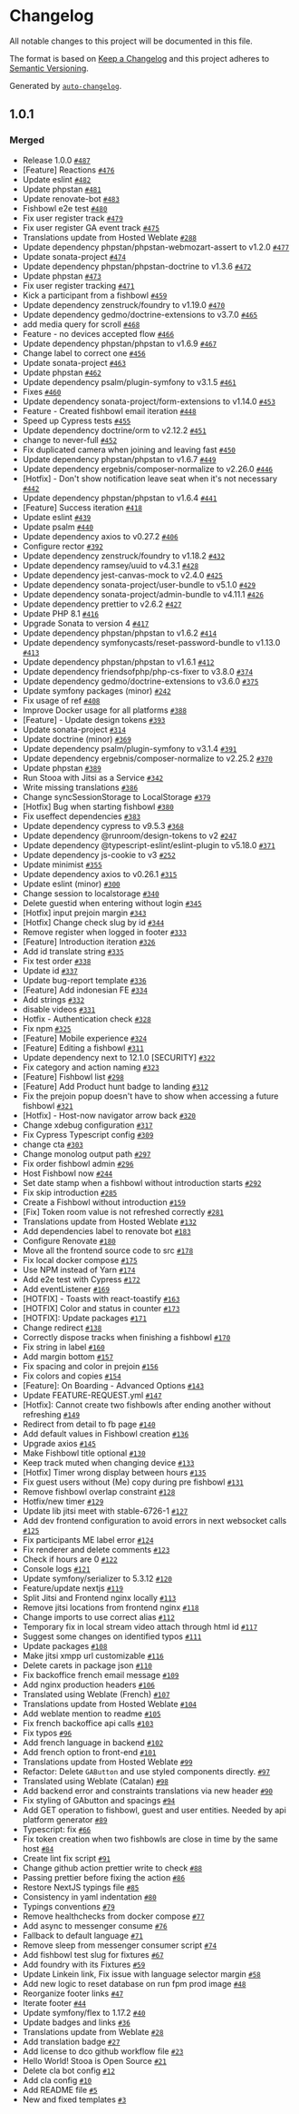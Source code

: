 # Changelog

All notable changes to this project will be documented in this file.

The format is based on [Keep a Changelog](https://keepachangelog.com/en/1.0.0/)
and this project adheres to [Semantic Versioning](https://semver.org/spec/v2.0.0.html).

Generated by [`auto-changelog`](https://github.com/CookPete/auto-changelog).

## 1.0.1

### Merged

- Release 1.0.0 [`#487`](https://github.com/aerrasti/Stooa/pull/487)
- [Feature]  Reactions [`#476`](https://github.com/aerrasti/Stooa/pull/476)
- Update eslint [`#482`](https://github.com/aerrasti/Stooa/pull/482)
- Update phpstan [`#481`](https://github.com/aerrasti/Stooa/pull/481)
- Update renovate-bot [`#483`](https://github.com/aerrasti/Stooa/pull/483)
- Fishbowl e2e test [`#480`](https://github.com/aerrasti/Stooa/pull/480)
- Fix user register track [`#479`](https://github.com/aerrasti/Stooa/pull/479)
- Fix user register GA event track [`#475`](https://github.com/aerrasti/Stooa/pull/475)
- Translations update from Hosted Weblate [`#288`](https://github.com/aerrasti/Stooa/pull/288)
- Update dependency phpstan/phpstan-webmozart-assert to v1.2.0 [`#477`](https://github.com/aerrasti/Stooa/pull/477)
- Update sonata-project [`#474`](https://github.com/aerrasti/Stooa/pull/474)
- Update dependency phpstan/phpstan-doctrine to v1.3.6 [`#472`](https://github.com/aerrasti/Stooa/pull/472)
- Update phpstan [`#473`](https://github.com/aerrasti/Stooa/pull/473)
- Fix user register tracking [`#471`](https://github.com/aerrasti/Stooa/pull/471)
-  Kick a participant from a fishbowl [`#459`](https://github.com/aerrasti/Stooa/pull/459)
- Update dependency zenstruck/foundry to v1.19.0 [`#470`](https://github.com/aerrasti/Stooa/pull/470)
- Update dependency gedmo/doctrine-extensions to v3.7.0 [`#465`](https://github.com/aerrasti/Stooa/pull/465)
- add media query for scroll [`#468`](https://github.com/aerrasti/Stooa/pull/468)
- Feature - no devices accepted flow [`#466`](https://github.com/aerrasti/Stooa/pull/466)
- Update dependency phpstan/phpstan to v1.6.9 [`#467`](https://github.com/aerrasti/Stooa/pull/467)
- Change label to correct one [`#456`](https://github.com/aerrasti/Stooa/pull/456)
- Update sonata-project [`#463`](https://github.com/aerrasti/Stooa/pull/463)
- Update phpstan [`#462`](https://github.com/aerrasti/Stooa/pull/462)
- Update dependency psalm/plugin-symfony to v3.1.5 [`#461`](https://github.com/aerrasti/Stooa/pull/461)
- Fixes [`#460`](https://github.com/aerrasti/Stooa/pull/460)
- Update dependency sonata-project/form-extensions to v1.14.0 [`#453`](https://github.com/aerrasti/Stooa/pull/453)
- Feature - Created fishbowl email iteration [`#448`](https://github.com/aerrasti/Stooa/pull/448)
- Speed up Cypress tests [`#455`](https://github.com/aerrasti/Stooa/pull/455)
- Update dependency doctrine/orm to v2.12.2 [`#451`](https://github.com/aerrasti/Stooa/pull/451)
- change to never-full [`#452`](https://github.com/aerrasti/Stooa/pull/452)
- Fix duplicated camera when joining and leaving fast [`#450`](https://github.com/aerrasti/Stooa/pull/450)
- Update dependency phpstan/phpstan to v1.6.7 [`#449`](https://github.com/aerrasti/Stooa/pull/449)
- Update dependency ergebnis/composer-normalize to v2.26.0 [`#446`](https://github.com/aerrasti/Stooa/pull/446)
- [Hotfix] - Don't show notification leave seat when it's not necessary [`#442`](https://github.com/aerrasti/Stooa/pull/442)
- Update dependency phpstan/phpstan to v1.6.4 [`#441`](https://github.com/aerrasti/Stooa/pull/441)
- [Feature] Success iteration [`#418`](https://github.com/aerrasti/Stooa/pull/418)
- Update eslint [`#439`](https://github.com/aerrasti/Stooa/pull/439)
- Update psalm [`#440`](https://github.com/aerrasti/Stooa/pull/440)
- Update dependency axios to v0.27.2 [`#406`](https://github.com/aerrasti/Stooa/pull/406)
- Configure rector [`#392`](https://github.com/aerrasti/Stooa/pull/392)
- Update dependency zenstruck/foundry to v1.18.2 [`#432`](https://github.com/aerrasti/Stooa/pull/432)
- Update dependency ramsey/uuid to v4.3.1 [`#428`](https://github.com/aerrasti/Stooa/pull/428)
- Update dependency jest-canvas-mock to v2.4.0 [`#425`](https://github.com/aerrasti/Stooa/pull/425)
- Update dependency sonata-project/user-bundle to v5.1.0 [`#429`](https://github.com/aerrasti/Stooa/pull/429)
- Update dependency sonata-project/admin-bundle to v4.11.1 [`#426`](https://github.com/aerrasti/Stooa/pull/426)
- Update dependency prettier to v2.6.2 [`#427`](https://github.com/aerrasti/Stooa/pull/427)
- Update PHP 8.1 [`#416`](https://github.com/aerrasti/Stooa/pull/416)
- Upgrade Sonata to version 4 [`#417`](https://github.com/aerrasti/Stooa/pull/417)
- Update dependency phpstan/phpstan to v1.6.2 [`#414`](https://github.com/aerrasti/Stooa/pull/414)
- Update dependency symfonycasts/reset-password-bundle to v1.13.0 [`#413`](https://github.com/aerrasti/Stooa/pull/413)
- Update dependency phpstan/phpstan to v1.6.1 [`#412`](https://github.com/aerrasti/Stooa/pull/412)
- Update dependency friendsofphp/php-cs-fixer to v3.8.0 [`#374`](https://github.com/aerrasti/Stooa/pull/374)
- Update dependency gedmo/doctrine-extensions to v3.6.0 [`#375`](https://github.com/aerrasti/Stooa/pull/375)
- Update symfony packages (minor) [`#242`](https://github.com/aerrasti/Stooa/pull/242)
- Fix usage of ref [`#408`](https://github.com/aerrasti/Stooa/pull/408)
- Improve Docker usage for all platforms  [`#388`](https://github.com/aerrasti/Stooa/pull/388)
- [Feature] - Update design tokens [`#393`](https://github.com/aerrasti/Stooa/pull/393)
- Update sonata-project [`#314`](https://github.com/aerrasti/Stooa/pull/314)
- Update doctrine (minor) [`#369`](https://github.com/aerrasti/Stooa/pull/369)
- Update dependency psalm/plugin-symfony to v3.1.4 [`#391`](https://github.com/aerrasti/Stooa/pull/391)
- Update dependency ergebnis/composer-normalize to v2.25.2 [`#370`](https://github.com/aerrasti/Stooa/pull/370)
- Update phpstan [`#389`](https://github.com/aerrasti/Stooa/pull/389)
- Run Stooa with Jitsi as a Service [`#342`](https://github.com/aerrasti/Stooa/pull/342)
- Write missing translations [`#386`](https://github.com/aerrasti/Stooa/pull/386)
- Change syncSessionStorage to LocalStorage [`#379`](https://github.com/aerrasti/Stooa/pull/379)
- [Hotfix] Bug when starting fishbowl [`#380`](https://github.com/aerrasti/Stooa/pull/380)
- Fix useffect dependencies [`#383`](https://github.com/aerrasti/Stooa/pull/383)
- Update dependency cypress to v9.5.3 [`#368`](https://github.com/aerrasti/Stooa/pull/368)
- Update dependency @runroom/design-tokens to v2 [`#247`](https://github.com/aerrasti/Stooa/pull/247)
- Update dependency @typescript-eslint/eslint-plugin to v5.18.0 [`#371`](https://github.com/aerrasti/Stooa/pull/371)
- Update dependency js-cookie to v3 [`#252`](https://github.com/aerrasti/Stooa/pull/252)
- Update minimist [`#355`](https://github.com/aerrasti/Stooa/pull/355)
- Update dependency axios to v0.26.1 [`#315`](https://github.com/aerrasti/Stooa/pull/315)
- Update eslint (minor) [`#300`](https://github.com/aerrasti/Stooa/pull/300)
- Change session to localstorage [`#340`](https://github.com/aerrasti/Stooa/pull/340)
- Delete guestid when entering without login [`#345`](https://github.com/aerrasti/Stooa/pull/345)
- [Hotfix] input prejoin margin [`#343`](https://github.com/aerrasti/Stooa/pull/343)
- [Hotfix] Change check slug by id [`#344`](https://github.com/aerrasti/Stooa/pull/344)
- Remove register when logged in footer [`#333`](https://github.com/aerrasti/Stooa/pull/333)
- [Feature] Introduction iteration [`#326`](https://github.com/aerrasti/Stooa/pull/326)
- Add id translate string [`#335`](https://github.com/aerrasti/Stooa/pull/335)
- Fix test order [`#338`](https://github.com/aerrasti/Stooa/pull/338)
- Update id [`#337`](https://github.com/aerrasti/Stooa/pull/337)
- Update bug-report template [`#336`](https://github.com/aerrasti/Stooa/pull/336)
- [Feature] Add indonesian FE [`#334`](https://github.com/aerrasti/Stooa/pull/334)
- Add strings [`#332`](https://github.com/aerrasti/Stooa/pull/332)
- disable videos [`#331`](https://github.com/aerrasti/Stooa/pull/331)
- Hotfix - Authentication check [`#328`](https://github.com/aerrasti/Stooa/pull/328)
- Fix npm [`#325`](https://github.com/aerrasti/Stooa/pull/325)
- [Feature] Mobile experience [`#324`](https://github.com/aerrasti/Stooa/pull/324)
- [Feature] Editing a fishbowl [`#311`](https://github.com/aerrasti/Stooa/pull/311)
- Update dependency next to 12.1.0 [SECURITY] [`#322`](https://github.com/aerrasti/Stooa/pull/322)
- Fix category and action naming [`#323`](https://github.com/aerrasti/Stooa/pull/323)
- [Feature] Fishbowl list [`#298`](https://github.com/aerrasti/Stooa/pull/298)
- [Feature] Add Product hunt badge to landing [`#312`](https://github.com/aerrasti/Stooa/pull/312)
- Fix the prejoin popup doesn't have to show when accessing a future fishbowl [`#321`](https://github.com/aerrasti/Stooa/pull/321)
- [Hotfix] - Host-now navigator arrow back [`#320`](https://github.com/aerrasti/Stooa/pull/320)
- Change xdebug configuration [`#317`](https://github.com/aerrasti/Stooa/pull/317)
- Fix Cypress Typescript config [`#309`](https://github.com/aerrasti/Stooa/pull/309)
- change cta [`#303`](https://github.com/aerrasti/Stooa/pull/303)
- Change monolog output path [`#297`](https://github.com/aerrasti/Stooa/pull/297)
- Fix order fishbowl admin [`#296`](https://github.com/aerrasti/Stooa/pull/296)
- Host Fishbowl now  [`#244`](https://github.com/aerrasti/Stooa/pull/244)
- Set date stamp when a fishbowl without introduction starts [`#292`](https://github.com/aerrasti/Stooa/pull/292)
- Fix skip introduction [`#285`](https://github.com/aerrasti/Stooa/pull/285)
- Create a Fishbowl without introduction [`#159`](https://github.com/aerrasti/Stooa/pull/159)
- [Fix] Token room value is not refreshed correctly [`#281`](https://github.com/aerrasti/Stooa/pull/281)
- Translations update from Hosted Weblate [`#132`](https://github.com/aerrasti/Stooa/pull/132)
- Add dependencies label to renovate bot [`#183`](https://github.com/aerrasti/Stooa/pull/183)
- Configure Renovate [`#180`](https://github.com/aerrasti/Stooa/pull/180)
- Move all the frontend source code to src [`#178`](https://github.com/aerrasti/Stooa/pull/178)
- Fix local docker compose [`#175`](https://github.com/aerrasti/Stooa/pull/175)
- Use NPM instead of Yarn [`#174`](https://github.com/aerrasti/Stooa/pull/174)
- Add e2e test with Cypress [`#172`](https://github.com/aerrasti/Stooa/pull/172)
- Add eventListener [`#169`](https://github.com/aerrasti/Stooa/pull/169)
- [HOTFIX] - Toasts with react-toastify [`#163`](https://github.com/aerrasti/Stooa/pull/163)
- [HOTFIX] Color and status in counter [`#173`](https://github.com/aerrasti/Stooa/pull/173)
- [HOTFIX]: Update packages [`#171`](https://github.com/aerrasti/Stooa/pull/171)
- Change redirect [`#138`](https://github.com/aerrasti/Stooa/pull/138)
- Correctly dispose tracks when finishing a fishbowl [`#170`](https://github.com/aerrasti/Stooa/pull/170)
- Fix string in label [`#160`](https://github.com/aerrasti/Stooa/pull/160)
- Add margin bottom [`#157`](https://github.com/aerrasti/Stooa/pull/157)
- Fix spacing and color in prejoin [`#156`](https://github.com/aerrasti/Stooa/pull/156)
- Fix colors and copies [`#154`](https://github.com/aerrasti/Stooa/pull/154)
- [Feature]: On Boarding - Advanced Options [`#143`](https://github.com/aerrasti/Stooa/pull/143)
- Update FEATURE-REQUEST.yml [`#147`](https://github.com/aerrasti/Stooa/pull/147)
- [Hotfix]: Cannot create two fishbowls after ending another without refreshing [`#149`](https://github.com/aerrasti/Stooa/pull/149)
- Redirect from detail to fb page [`#140`](https://github.com/aerrasti/Stooa/pull/140)
- Add default values in Fishbowl creation [`#136`](https://github.com/aerrasti/Stooa/pull/136)
- Upgrade axios [`#145`](https://github.com/aerrasti/Stooa/pull/145)
- Make Fishbowl title optional [`#130`](https://github.com/aerrasti/Stooa/pull/130)
- Keep track muted when changing device [`#133`](https://github.com/aerrasti/Stooa/pull/133)
- [Hotfix] Timer wrong display between hours [`#135`](https://github.com/aerrasti/Stooa/pull/135)
- Fix guest users without (Me) copy during pre fishbowl [`#131`](https://github.com/aerrasti/Stooa/pull/131)
- Remove fishbowl overlap constraint [`#128`](https://github.com/aerrasti/Stooa/pull/128)
- Hotfix/new timer [`#129`](https://github.com/aerrasti/Stooa/pull/129)
- Update lib jitsi meet with stable-6726-1 [`#127`](https://github.com/aerrasti/Stooa/pull/127)
- Add dev frontend configuration to avoid errors in next websocket calls [`#125`](https://github.com/aerrasti/Stooa/pull/125)
- Fix participants ME label error [`#124`](https://github.com/aerrasti/Stooa/pull/124)
- Fix renderer and delete comments [`#123`](https://github.com/aerrasti/Stooa/pull/123)
- Check if hours are 0 [`#122`](https://github.com/aerrasti/Stooa/pull/122)
- Console logs [`#121`](https://github.com/aerrasti/Stooa/pull/121)
- Update symfony/serializer to 5.3.12 [`#120`](https://github.com/aerrasti/Stooa/pull/120)
- Feature/update nextjs [`#119`](https://github.com/aerrasti/Stooa/pull/119)
- Split Jitsi and Frontend nginx locally [`#113`](https://github.com/aerrasti/Stooa/pull/113)
- Remove jitsi locations from frontend nginx [`#118`](https://github.com/aerrasti/Stooa/pull/118)
- Change imports to use correct alias [`#112`](https://github.com/aerrasti/Stooa/pull/112)
- Temporary fix in local stream video attach through html id [`#117`](https://github.com/aerrasti/Stooa/pull/117)
- Suggest some changes on identified typos [`#111`](https://github.com/aerrasti/Stooa/pull/111)
- Update packages [`#108`](https://github.com/aerrasti/Stooa/pull/108)
- Make jitsi xmpp url customizable [`#116`](https://github.com/aerrasti/Stooa/pull/116)
- Delete carets in package json [`#110`](https://github.com/aerrasti/Stooa/pull/110)
- Fix backoffice french email message [`#109`](https://github.com/aerrasti/Stooa/pull/109)
- Add nginx production headers [`#106`](https://github.com/aerrasti/Stooa/pull/106)
- Translated using Weblate (French) [`#107`](https://github.com/aerrasti/Stooa/pull/107)
- Translations update from Hosted Weblate [`#104`](https://github.com/aerrasti/Stooa/pull/104)
- Add weblate mention to readme [`#105`](https://github.com/aerrasti/Stooa/pull/105)
- Fix french backoffice api calls [`#103`](https://github.com/aerrasti/Stooa/pull/103)
- Fix typos [`#96`](https://github.com/aerrasti/Stooa/pull/96)
- Add french language in backend [`#102`](https://github.com/aerrasti/Stooa/pull/102)
- Add french option to front-end [`#101`](https://github.com/aerrasti/Stooa/pull/101)
- Translations update from Hosted Weblate [`#99`](https://github.com/aerrasti/Stooa/pull/99)
- Refactor: Delete `GAButton` and use styled components directly. [`#97`](https://github.com/aerrasti/Stooa/pull/97)
- Translated using Weblate (Catalan) [`#98`](https://github.com/aerrasti/Stooa/pull/98)
- Add backend error and constraints translations via new header [`#90`](https://github.com/aerrasti/Stooa/pull/90)
- Fix styling of GAbutton and spacings [`#94`](https://github.com/aerrasti/Stooa/pull/94)
- Add GET operation to fishbowl, guest and user entities. Needed by api platform generator [`#89`](https://github.com/aerrasti/Stooa/pull/89)
- Typescript: fix [`#66`](https://github.com/aerrasti/Stooa/pull/66)
- Fix token creation when two fishbowls are close in time by the same host [`#84`](https://github.com/aerrasti/Stooa/pull/84)
- Create lint fix script [`#91`](https://github.com/aerrasti/Stooa/pull/91)
- Change github action prettier write to check [`#88`](https://github.com/aerrasti/Stooa/pull/88)
- Passing prettier before fixing the action [`#86`](https://github.com/aerrasti/Stooa/pull/86)
- Restore NextJS typings file [`#85`](https://github.com/aerrasti/Stooa/pull/85)
- Consistency in yaml indentation [`#80`](https://github.com/aerrasti/Stooa/pull/80)
- Typings conventions [`#79`](https://github.com/aerrasti/Stooa/pull/79)
- Remove healthchecks from docker compose [`#77`](https://github.com/aerrasti/Stooa/pull/77)
- Add async to messenger consume [`#76`](https://github.com/aerrasti/Stooa/pull/76)
- Fallback to default language [`#71`](https://github.com/aerrasti/Stooa/pull/71)
- Remove sleep from messenger consumer script [`#74`](https://github.com/aerrasti/Stooa/pull/74)
- Add fishbowl test slug for fixtures [`#67`](https://github.com/aerrasti/Stooa/pull/67)
- Add foundry with its Fixtures [`#59`](https://github.com/aerrasti/Stooa/pull/59)
- Update Linkein link, Fix issue with language selector margin [`#58`](https://github.com/aerrasti/Stooa/pull/58)
- Add new logic to reset database on run fpm prod image [`#48`](https://github.com/aerrasti/Stooa/pull/48)
- Reorganize footer links [`#47`](https://github.com/aerrasti/Stooa/pull/47)
- Iterate footer [`#44`](https://github.com/aerrasti/Stooa/pull/44)
- Update symfony/flex to 1.17.2 [`#40`](https://github.com/aerrasti/Stooa/pull/40)
- Update badges and links [`#36`](https://github.com/aerrasti/Stooa/pull/36)
- Translations update from Weblate [`#28`](https://github.com/aerrasti/Stooa/pull/28)
- Add translation badge [`#27`](https://github.com/aerrasti/Stooa/pull/27)
- Add license to dco github workflow file [`#23`](https://github.com/aerrasti/Stooa/pull/23)
- Hello World! Stooa is Open Source [`#21`](https://github.com/aerrasti/Stooa/pull/21)
- Delete cla bot config [`#12`](https://github.com/aerrasti/Stooa/pull/12)
- Add cla config [`#10`](https://github.com/aerrasti/Stooa/pull/10)
- Add README file [`#5`](https://github.com/aerrasti/Stooa/pull/5)
- New and fixed templates [`#3`](https://github.com/aerrasti/Stooa/pull/3)

